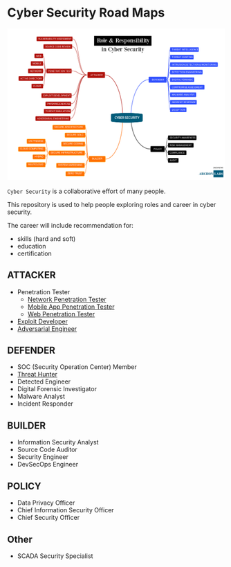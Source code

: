 # Cyber Security Road Maps

![Mind Map](mind-map.png)

`Cyber Security` is a collaborative effort of many people. 

This repository is used to help people exploring roles and career in cyber security. 

The career will include recommendation for:
* skills (hard and soft)
* education
* certification

## ATTACKER

* Penetration Tester
    - [Network Penetration Tester](attacker/pentester-network.md)
    - [Mobile App Penetration Tester](attacker/pentester-mobile-app.md)
    - [Web Penetration Tester](attacker/pentester-web.md)
* [Exploit Developer](attacker/exploit-developer.md)
* [Adversarial Engineer](attacker/adversarial-engineer.md)

## DEFENDER

* SOC (Security Operation Center) Member
* [Threat Hunter](defender/threat-hunter.md)
* Detected Engineer
* Digital Forensic Investigator
* Malware Analyst
* Incident Responder

## BUILDER

* Information Security Analyst
* Source Code Auditor
* Security Engineer
* DevSecOps Engineer

## POLICY

* Data Privacy Officer
* Chief Information Security Officer
* Chief Security Officer

## Other

* SCADA Security Specialist